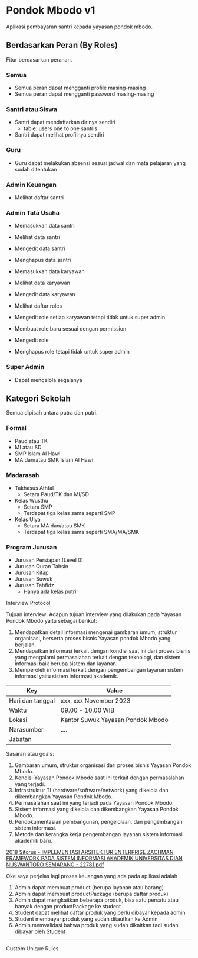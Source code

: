 # Pondok Mbodo v1


Aplikasi pembayaran santri kepada yayasan pondok mbodo.

## Berdasarkan Peran (By Roles)

Fitur berdasarkan peranan.

### Semua

- Semua peran dapat mengganti profile masing-masing
- Semua peran dapat mengganti password masing-masing

### Santri atau Siswa

- Santri dapat mendaftarkan dirinya sendiri
  - table: users one to one santris
- Santri dapat melihat profilnya sendiri

### Guru

- Guru dapat melakukan absensi sesuai jadwal dan mata pelajaran yang sudah ditentukan

### Admin Keuangan

- Melihat daftar santri

### Admin Tata Usaha

- Memasukkan data santri
- Melihat data santri
- Mengedit data santri
- Menghapus data santri

- Memasukkan data karyawan
- Melihat data karyawan
- Mengedit data karyawan

- Melihat daftar roles
- Mengedit role setiap karyawan tetapi tidak untuk super admin
- Membuat role baru sesuai dengan permission
- Mengedit role
- Menghapus role tetapi tidak untuk super admin

### Super Admin

- Dapat mengelola segalanya

## Kategori Sekolah

Semua dipisah antara putra dan putri.

### Formal

- Paud atau TK
- MI atau SD
- SMP Islam Al Hawi
- MA dan/atau SMK Islam Al Hawi

### Madarasah

- Takhasus Athfal
  - Setara Paud/TK dan MI/SD
- Kelas Wusthu
  - Setara SMP
  - Terdapat tiga kelas sama seperti SMP
- Kelas Ulya
  - Setara MA dan/atau SMK
  - Terdapat tiga kelas sama seperti SMA/MA/SMK

### Program Jurusan

- Jurusan Persiapan (Level 0)
- Jurusan Quran Tahsin
- Jurusan Kitap
- Jurusan Suwuk
- Jurusan Tahfidz
  - Hanya ada kelas putri

Interview Protocol

Tujuan interview: Adapun tujuan interview yang dilakukan pada Yayasan Pondok Mbodo yaitu sebagai berikut:

1. Mendapatkan detail informasi mengenai gambaran umum, struktur organisasi, berserta proses bisnis Yayasan pondok Mbodo yang berjalan.
2. Mendapatkan informasi terkait dengan kondisi saat ini dari proses bisnis yang mengalami permasalahan terkait dengan teknologi, dan sistem informasi baik berupa sistem dan layanan.
3. Memperoleh informasi terkait dengan pengembangan layanan sistem informasi yaitu sistem informasi akademik.

| Key              | Value                             |
| ---------------- | --------------------------------- |
| Hari dan tanggal | xxx, xxx November 2023            |
| Waktu            | 09.00 - 10.00 WIB                 |
| Lokasi           | Kantor Suwuk Yayasan Pondok Mbodo |
| Narasumber       | ....                              |
| Jabatan          |                                   |

Sasaran atau goals:

1. Gambaran umum, struktur organisasi dari proses bisnis Yayasan Pondok Mbodo.
2. Kondisi Yayasan Pondok Mbodo saat ini terkait dengan permasalahan yang terjadi.
3. Infrastruktur TI (hardware/software/network) yang dikelola dan dikembangkan Yayasan Pondok Mbodo.
4. Permasalahan saat ini yang terjadi pada Yayasan Pondok Mbodo.
5. Sistem informasi yang dikelola dan dikembangkan Yayasan Pondok Mbodo.
6. Pendokumentasian pembangunan, pengelolaan, dan pengembangan sistem informasi.
7. Metode dan kerangka kerja pengembangan layanan sistem informasi akademik baru.

[2018 Sitorus - IMPLEMENTASI ARSITEKTUR ENTERPRISE ZACHMAN FRAMEWORK PADA SISTEM INFORMASI AKADEMIK UNIVERSITAS DIAN NUSWANTORO SEMARANG - 22781.pdf](file:///G:/My%20Drive/_Perkuliahan%20-%2006495%20Kukuh/Paper/Referensi%20TA/2018%20Sitorus%20-%20IMPLEMENTASI%20ARSITEKTUR%20ENTERPRISE%20ZACHMAN%20FRAMEWORK%20PADA%20SISTEM%20INFORMASI%20AKADEMIK%20UNIVERSITAS%20DIAN%20NUSWANTORO%20SEMARANG%20-%2022781.pdf)

Oke saya perjelas lagi proses keuangan yang ada pada aplikasi adalah

1. Admin dapat membuat product (berupa layanan atau barang)
2. Admin dapat membuat productPackage (berupa daftar produk)
3. Admin dapat mengkaitkan beberapa produk, bisa satu persatu atau banyak dengan productPackage ke student
4. Student dapat melihat daftar produk yang perlu dibayar kepada admin
5. Student membayar produk yang sudah ditautkan ke Admin
6. Admin memvalidasi bahwa produk yang sudah dikaitkan tadi sudah dibayar oleh Student

---

Custom Unique Rules
